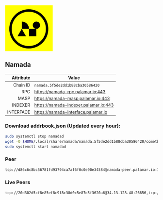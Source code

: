 ![Logo](https://raw.githubusercontent.com/Pa1amar/mainnets/refs/heads/main/namada/logo.png)
## Namada
| Attribute | Value |
|----------:|-------|
| Chain ID         | `namada.5f5de2dd1b88cba30586420` |
| RPC  | https://namada-rpc.palamar.io:443 |
| MASP  | https://namada-masp.palamar.io:443 |
| INDEXER | https://namada-indexer.palamar.io:443 |
| INTERFACE | https://namada-interface.palamar.io |

### Download addrbook.json (Updated every hour):
```bash
sudo systemctl stop namadad
wget -O $HOME/.local/share/namada/namada.5f5de2dd1b88cba30586420/cometbft/config/addrbook.json https://storage.palamar.io/mainnet/namada/addrbook.json
sudo systemctl start namadad
```
### Peer
```bash
tcp://d86c6c8bc56781fd93794ca7af6f0c0e90e34584@namada-peer.palamar.io:16656
```







































































































































### Live Peers
```
tcp://20d302d5cf8e85ef8c9f8c38d0c5e87d5f3620a6@34.13.128.48:26656,tcp://0ac56419974a2448813120cd689376d3b77355ea@65.109.21.207:20056,tcp://86238829d64fe2fa5b4337ca90926f9ec56445f2@193.35.57.185:36656,tcp://a6c18cc83e7b0755abf57bc7ac59d0496de5cf27@64.120.114.5:20056,tcp://1cb0c9813db48396b31976443a1cd88b73e0fb05@95.216.78.215:26656,tcp://f599bec873183d371ae22f89195d3ced22dda2f3@46.4.29.231:5000,tcp://7b2fcfb157212fe24797153b8dc30e05285285f4@212.83.33.148:26602,tcp://4fc1398cb721afd3e73a00281b13d5fec0ce7566@138.201.221.23:26656,tcp://e461529f0cfc2520dbad23d402906924fef602f9@65.109.26.242:26656,tcp://ebc272824924ea1a27ea3183dd0b9ba713494f83@185.16.39.158:26656,tcp://a988534ab1e4bc42aad26ea7ec7bdc7d5415a14c@172.111.52.54:32750,tcp://04affb50117ef548cbf7d1ddb1e6416dec0645ae@65.108.75.179:14656,tcp://509f1e843cf881650a4151aa804ddd7a7188e88f@195.201.197.246:32656,tcp://5a7f398e1517fd661689449971a4ec26dd0bea5e@80.241.215.77:26656
```

